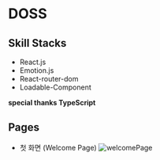 # DOSS

## Skill Stacks

- React.js
- Emotion.js
- React-router-dom
- Loadable-Component

**special thanks TypeScript**

## Pages

- 첫 화면 (Welcome Page)
  ![welcomePage](https://images.velog.io/images/hjh040302/post/61be6c1a-d2b0-4d00-905d-7f04e626ff94/image.png)
